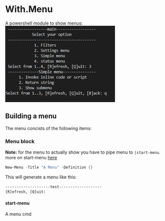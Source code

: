# With.Menu
A powershell module to show menus:  
![Menu](/docs/img/menu.jpg)




## Building a menu

The menu concists of the following items:

### Menu block

**Note:** for the menu to actually show you have to pipe menu to `|start-menu`. more on start-menu [here](#Start-menu)
``` Powershell
New-Menu -Title "A Menu" -Definition {}
```
This will generate a menu like this:
```
--------------------test-------------------
[R]efresh, [Q]uit: 
```



#### start-menu
A menu cmd